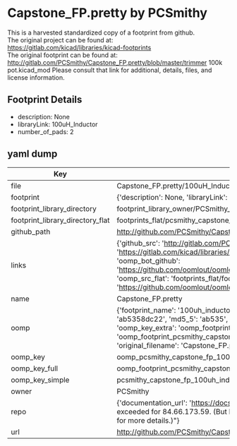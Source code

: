 # Capstone_FP.pretty by PCSmithy  
This is a harvested standardized copy of a footprint from github.  
The original project can be found at:  
https://gitlab.com/kicad/libraries/kicad-footprints  
The original footprint can be found at:
http://gitlab.com/PCSmithy/Capstone_FP.pretty/blob/master/trimmer 100k pot.kicad_mod
Please consult that link for additional, details, files, and license information.  
## Footprint Details
* description: None  
* libraryLink: 100uH_Inductor  
* number_of_pads: 2  
## yaml dump  
| Key | Value |  
| --- | --- |  
| file | Capstone_FP.pretty/100uH_Inductor.kicad_mod |  
| footprint | {'description': None, 'libraryLink': '100uH_Inductor', 'number_of_pads': 2} |  
| footprint_library_directory | footprint_library_owner/PCSmithy_Capstone_FP.pretty |  
| footprint_library_directory_flat | footprints_flat/pcsmithy_capstone_fp_100uh_inductor/working |  
| github_path | http://github.com/PCSmithy/Capstone_FP.pretty/blob/master/100uH_Inductor.kicad_mod |  
| links | {'github_src': 'http://gitlab.com/PCSmithy/Capstone_FP.pretty/blob/master/trimmer 100k pot.kicad_mod', 'github_src_repo': 'https://gitlab.com/kicad/libraries/kicad-footprints', 'oomp_bot': 'footprints/pcsmithy_capstone_fp_100uh_inductor/working', 'oomp_bot_github': 'https://github.com/oomlout/oomlout_oomp_footprint_bot/tree/main/footprints/pcsmithy_capstone_fp_100uh_inductor/working', 'oomp_src_flat': 'footprints_flat/footprints_flat/pcsmithy_capstone_fp_100uh_inductor/working', 'oomp_src_flat_github': 'https://github.com/oomlout/oomlout_oomp_footprint_src/tree/main/footprints_flat/pcsmithy_capstone_fp_100uh_inductor/working'} |  
| name | Capstone_FP.pretty |  
| oomp | {'footprint_name': '100uh_inductor', 'library_name': 'capstone_fp', 'md5': 'ab5358dc228ee8baedbacbe657f63aaa', 'md5_10': 'ab5358dc22', 'md5_5': 'ab535', 'md5_6': 'ab5358', 'oomp_key': 'oomp_pcsmithy_capstone_fp_100uh_inductor', 'oomp_key_extra': 'oomp_footprint_pcsmithy_capstone_fp_100uh_inductor', 'oomp_key_full': 'oomp_footprint_pcsmithy_capstone_fp_100uh_inductor_ab5358', 'oomp_key_simple': 'pcsmithy_capstone_fp_100uh_inductor', 'original_filename': 'Capstone_FP.pretty/100uH_Inductor.kicad_mod', 'owner_name': 'pcsmithy'} |  
| oomp_key | oomp_pcsmithy_capstone_fp_100uh_inductor |  
| oomp_key_full | oomp_footprint_pcsmithy_capstone_fp_100uh_inductor |  
| oomp_key_simple | pcsmithy_capstone_fp_100uh_inductor |  
| owner | PCSmithy |  
| repo | {'documentation_url': 'https://docs.github.com/rest/overview/resources-in-the-rest-api#rate-limiting', 'message': "API rate limit exceeded for 84.66.173.59. (But here's the good news: Authenticated requests get a higher rate limit. Check out the documentation for more details.)"} |  
| url | http://github.com/PCSmithy/Capstone_FP.pretty |  

